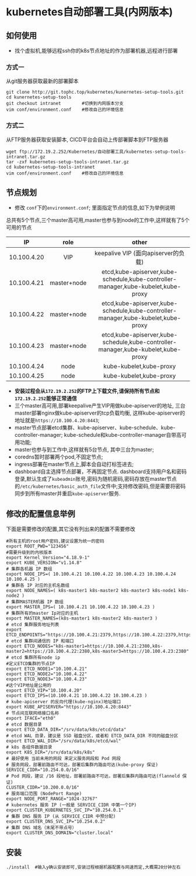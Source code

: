 # kubernetes自动部署工具(内网版本)

## 如何使用
* 找个虚拟机,能够远程ssh你的k8s节点地址的作为部署机器,远程进行部署


### 方式一

从git服务器获取最新的部署脚本

```
git clone http://git.tophc.top/kubernetes/kunernetes-setup-tools.git 
cd kunernetes-setup-tools
git checkout intranet        #切换到内网版本分支
vim conf/environment.conf    #修改自己的环境信息
```


### 方式二

从FTP服务器获取安装脚本, CICD平台会自动上传部署脚本到FTP服务器

```
wget ftp://172.19.2.252/Kubernetes/自动部署工具/kubernetes-setup-tools-intranet.tar.gz
tar -zxf kubernetes-setup-tools-intranet.tar.gz
cd kubernetes-setup-tools-intranet
vim conf/environment.conf    #修改自己的环境信息
```

## 节点规划

* 修改 `conf`下的`environment.conf`; 里面指定节点的信息,如下为举例说明

总共有5个节点,三个master高可用,master也参与到node的工作中,这样就有了5个可用的节点

| IP | role | other |
| :-: | :-: | :-: |
| 10.100.4.20 | VIP | keepalive VIP (面向apiserver的负载) |
| 10.100.4.21 | master+node | etcd,kube-apiserver,kube-schedule,kube-controller-manager,kube-kubelet,kube-proxy |
| 10.100.4.22 | master+node | etcd,kube-apiserver,kube-schedule,kube-controller-manager,kube-kubelet,kube-proxy |
| 10.100.4.23 | master+node | etcd,kube-apiserver,kube-schedule,kube-controller-manager,kube-kubelet,kube-proxy |
| 10.100.4.24 | node | kube-kubelet,kube-proxy |
| 10.100.4.25 | node | kube-kubelet,kube-proxy |


* **安装过程会从`172.19.2.252`的FTP上下载文件,请保持所有节点和`172.19.2.252`能够正常通信**
* 三个master高可用,部署keepalive产生VIP用做kube-apiserver的地址, 三台master部署nginx做kube-apiserver的tcp负载均衡, 这样kube-apiserver的地址就是`https://10.100.4.20:8443`;
* master节点部署etcd集群、kube-apiserver、kube-schedule、kube-controller-manager; kube-schedule和kube-controller-manager自带高可用功能;
* master也参与到工作中,这样就有5台节点, 其中三台为master;
* coredns暂时部署两个pod,不固定节点;
* ingress部署在master节点上,脚本会自动打标签进去;
* dashboard自主选择节点部署，不再固定节点. dashboard支持用户名和密码登录,默认生成了`kubeadmin`账号,密码为随机密码,密码存放在master节点的`/etc/kubernetes/basic_auth_file`文件中;支持修改密码,但是需要将密码同步到所有master并重启`kube-apiserver`服务.


## 修改的配置信息举例

下面是需要修改的配置,其它没有列出来的配置不需要修改

```
#所有主机的root用户密码,建议设置为统一的密码
export ROOT_PWD="123456"
#需要升级到的内核版本
export Kernel_Version="4.18.9-1"
export KUBE_VERSION="v1.14.8"
# 集群各机器 IP 数组
export NODE_IPS=( 10.100.4.21 10.100.4.22 10.100.4.23 10.100.4.24 10.100.4.25 )
# 集群各 IP 对应的主机名数组
export NODE_NAMES=( k8s-master1 k8s-master2 k8s-master3 k8s-node1 k8s-node2 )
# 集群MASTER机器 IP 数组
export MASTER_IPS=( 10.100.4.21 10.100.4.22 10.100.4.23 )
# 集群所有的master Ip对应的主机
export MASTER_NAMES=(k8s-master1 k8s-master2 k8s-master3 )
# etcd 集群服务地址列表 
export ETCD_ENDPOINTS="https://10.100.4.21:2379,https://10.100.4.22:2379,https://10.100.4.23:2379"
# etcd 集群间通信的 IP 和端口
export ETCD_NODES="k8s-master1=https://10.100.4.21:2380,k8s-master2=https://10.100.4.22:2380,k8s-master3=https://10.100.4.23:2380"
# etcd 集群所有node ip
#定义ETCD集群的节点IP
export ETCD_NODE1="10.100.4.21"
export ETCD_NODE2="10.100.4.22"
export ETCD_NODE3="10.100.4.23"
#这个VIP地址是公用的
export ETCD_VIP="10.100.4.20"   
export ETCD_IPS=(10.100.4.21 10.100.4.22 10.100.4.23 )
# kube-apiserver 的反向代理(kube-nginx)地址端口
export KUBE_APISERVER="https://10.100.4.20:8443"
# 节点间互联网络接口名称
export IFACE="eth0"
# etcd 数据目录
export ETCD_DATA_DIR="/srv/data/k8s/etcd/data"
# etcd WAL 目录，建议是 SSD 磁盘分区，或者和 ETCD_DATA_DIR 不同的磁盘分区
export ETCD_WAL_DIR="/srv/data/k8s/etcd/wal"
# k8s 各组件数据目录
export K8S_DIR="/srv/data/k8s/k8s"
# 最好使用 当前未用的网段 来定义服务网段和 Pod 网段
# 服务网段，部署前路由不可达，部署后集群内路由可达(kube-proxy 保证)
SERVICE_CIDR="10.254.0.0/16"
# Pod 网段，建议 /16 段地址，部署前路由不可达，部署后集群内路由可达(flanneld 保证)
CLUSTER_CIDR="10.200.0.0/16"
# 服务端口范围 (NodePort Range)
export NODE_PORT_RANGE="1024-32767"
# kubernetes 服务 IP (一般是 SERVICE_CIDR 中第一个IP)
export CLUSTER_KUBERNETES_SVC_IP="10.254.0.1"
# 集群 DNS 服务 IP (从 SERVICE_CIDR 中预分配)
export CLUSTER_DNS_SVC_IP="10.254.0.2"
# 集群 DNS 域名（末尾不带点号）
export CLUSTER_DNS_DOMAIN="cluster.local"
```

## 安装

```
./install  #输入y确认安装即可,安装过程根据机器配置与网速而定,大概需20分钟左右
```
